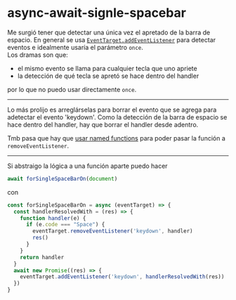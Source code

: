 # async-await-signle-spacebar

Me surgió tener que detectar una única vez el apretado de la barra de espacio. 
En general se usa [`EventTarget.addEventListener`](
https://developer.mozilla.org/en-US/docs/Web/API/EventTarget/addEventListener#parameters
) para detectar eventos e idealmente usaría el parámetro `once`.  
Los dramas son que:
- el mismo evento se llama para cualquier tecla que uno apriete
- la detección de qué tecla se apretó se hace dentro del handler

por lo que no puedo usar directamente `once`.

---

Lo más prolijo es arreglárselas para borrar el evento que se agrega para
adetectar el evento 'keydown'. Como la detección de la barra de espacio se hace
dentro del handler, hay que borrar el handler desde adentro.

Tmb pasa que hay que [usar named functions](
https://stackoverflow.com/a/4402359/2923526) para poder pasar la función a
`removeEventListener`.

---

Si abstraigo la lógica a una función aparte puedo hacer
```js
await forSingleSpaceBarOn(document)
```
con
```js
const forSingleSpaceBarOn = async (eventTarget) => {
  const handlerResolvedWith = (res) => {
    function handler(e) {
      if (e.code === "Space") {
        eventTarget.removeEventListener('keydown', handler)
        res()
      }
    }
    return handler
  }
  await new Promise((res) => {
    eventTarget.addEventListener('keydown', handlerResolvedWith(res))
  })
}
```
